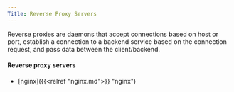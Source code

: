 ```yaml
---
Title: Reverse Proxy Servers
---
```


Reverse proxies are daemons that accept connections based on host or port, establish a connection to a backend service based on the connection request, and pass data between the client/backend.

#### Reverse proxy servers

- [nginx]({{<relref "nginx.md">}} "nginx")
